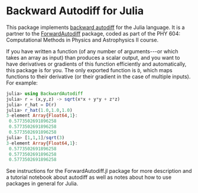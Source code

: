 # Backward Autodiff for Julia

This package implements [backward
autodiff](https://en.wikipedia.org/wiki/Automatic_differentiation#Reverse_accumulation)
for the Julia language.  It is a partner to the
[ForwardAutodiff](https://github.com/Farr-PHY-604/ForwardAutodiff.jl) package,
coded as part of the PHY 604: Computational Methods in Physics and Astrophysics
II course.  

If you have written a function (of any number of arguments---or which takes an
array as input) than produces a scalar output, and you want to have derivatives
or gradients of this function efficiently and automatically, this package is for
you.  The only exported function is `D`, which maps functions to their
derivative (or their gradient in the case of multiple inputs).  For example:

```julia
julia> using BackwardAutodiff
julia> r = (x,y,z) -> sqrt(x*x + y*y + z*z)
julia> r_hat = D(r)
julia> r_hat(1.0,1.0,1.0)
3-element Array{Float64,1}:
 0.5773502691896258
 0.5773502691896258
 0.5773502691896258
julia> [1,1,1]/sqrt(3)
3-element Array{Float64,1}:
 0.5773502691896258
 0.5773502691896258
 0.5773502691896258
```

See instructions for the ForwardAutodiff.jl package for more description and a
tutorial notebook about autodiff as well as notes about how to use packages in
general for Julia.  
